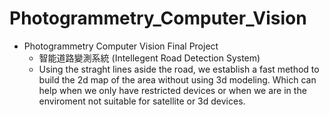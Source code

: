 # Photogrammetry_Computer_Vision

- Photogrammetry Computer Vision Final Project
  - 智能道路變測系統 (Intellegent Road Detection System)
  - Using the straght lines aside the road, we establish a fast method to build the 2d map of the area without using 3d modeling. Which can help when we only have restricted devices or when we are in the enviroment not suitable for satellite or 3d devices.
